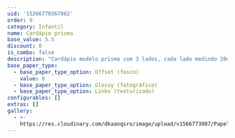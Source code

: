 ```yaml
---
uid: '15266770367062'
order: 9
category: Infantil
name: Cardápio prisma
base_value: 5.5
discount: 0
is_combo: false
description: "Cardápio modelo prisma com 3 lados, cada lado medindo 20cm x 9cm. Confeccionado em papel 180g.\r\n\n\\*Neste modelo é possível inserir também numeração de mesa.\r\n\n\\*Entregue desmontado, para montar é necessário apenas descolar a fita dupla-face que já vem aplicada no produto."
base_paper_type:
  - base_paper_type_option: Offset (fosco)
    value: 0
  - base_paper_type_option: Glossy (fotográfico)
  - base_paper_type_option: Linho (texturizado)
configurables: []
extras: []
gallery:
  - >-
    https://res.cloudinary.com/dkaanqsro/image/upload/v1566773987/Papelaria%20infantil/Menu_vzaxjb.jpg
---
```


